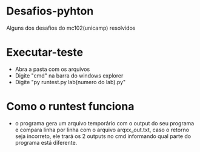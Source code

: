# Desafios-pyhton
Alguns dos desafios do mc102(unicamp) resolvidos
# Executar-teste
  - Abra a pasta com os arquivos
  - Digite "cmd" na barra do windows explorer
  - Digite "py runtest.py lab(numero do lab).py"
 
# Como o runtest funciona
  - o programa gera um arquivo temporário com o output do seu programa e compara linha por linha com o arquivo arqxx_out.txt, caso o retorno seja incorreto, ele trará os 2 outputs no cmd informando qual parte do programa está diferente.
